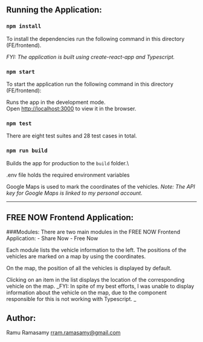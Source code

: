 ## Running the Application:

### `npm install`

To install the dependencies run the following command in this directory (FE/frontend).

_FYI: The application is built using create-react-app and Typescript._

### `npm start`

To start the application run the following command in this directory (FE/frontend):

Runs the app in the development mode.\
Open [http://localhost:3000](http://localhost:3000) to view it in the browser.

### `npm test`

There are eight test suites and 28 test cases in total.

### `npm run build`

Builds the app for production to the `build` folder.\

.env file holds the required environment variables

Google Maps is used to mark the coordinates of the vehicles.
_Note: The API key for Google Maps is linked to my personal account._

---

## FREE NOW Frontend Application:

###Modules:
There are two main modules in the FREE NOW Frontend Application: - Share Now - Free Now

Each module lists the vehicle information to the left. The positions of the vehicles are marked on a map by using the coordinates.

On the map, the position of all the vehicles is displayed by default.

Clicking on an item in the list displays the location of the corresponding vehicle on the map.
_FYI: In spite of my best efforts, I was unable to display information about the vehicle on the map, due to the component responsible for this is not working with Typescript. _

## Author:

Ramu Ramasamy
rram.ramasamy@gmail.com

